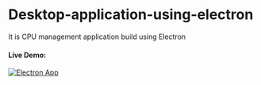 # Desktop-application-using-electron
It is CPU management application build using Electron

#### Live Demo:

[![Electron App](http://img.youtube.com/vi/_FfJbkc7rkc/0.jpg)](http://www.youtube.com/watch?v=_FfJbkc7rkc "Electron App")
